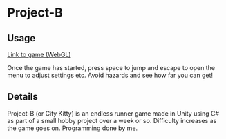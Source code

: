 # Project-B

## Usage

[Link to game (WebGL)](https://kane96.github.io/Project-B/)

Once the game has started, press space to jump and escape to open the menu to adjust settings etc. Avoid hazards and see how far you can get!

## Details

Project-B (or City Kitty) is an endless runner game made in Unity using C# as part of a small hobby project over a week or so. Difficulty increases as the game goes on. Programming done by me.

